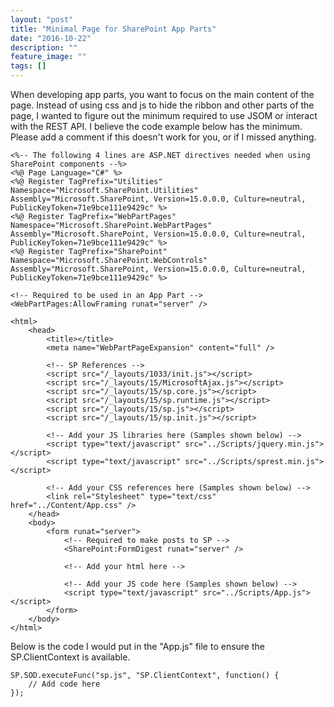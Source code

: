 ```yaml
---
layout: "post"
title: "Minimal Page for SharePoint App Parts"
date: "2016-10-22"
description: ""
feature_image: ""
tags: []
---
```


When developing app parts, you want to focus on the main content of the page. Instead of using css and js to hide the ribbon and other parts of the page, I wanted to figure out the minimum required to use JSOM or interact with the REST API. I believe the code example below has the minimum. Please add a comment if this doesn't work for you, or if I missed anything.

<!--more-->

```
<%-- The following 4 lines are ASP.NET directives needed when using SharePoint components --%>
<%@ Page Language="C#" %>
<%@ Register TagPrefix="Utilities" Namespace="Microsoft.SharePoint.Utilities" Assembly="Microsoft.SharePoint, Version=15.0.0.0, Culture=neutral, PublicKeyToken=71e9bce111e9429c" %>
<%@ Register TagPrefix="WebPartPages" Namespace="Microsoft.SharePoint.WebPartPages" Assembly="Microsoft.SharePoint, Version=15.0.0.0, Culture=neutral, PublicKeyToken=71e9bce111e9429c" %>
<%@ Register TagPrefix="SharePoint" Namespace="Microsoft.SharePoint.WebControls" Assembly="Microsoft.SharePoint, Version=15.0.0.0, Culture=neutral, PublicKeyToken=71e9bce111e9429c" %>

<!-- Required to be used in an App Part -->
<WebPartPages:AllowFraming runat="server" />

<html>
    <head>
        <title></title>
        <meta name="WebPartPageExpansion" content="full" />

        <!-- SP References -->
        <script src="/_layouts/1033/init.js"></script>
        <script src="/_layouts/15/MicrosoftAjax.js"></script>
        <script src="/_layouts/15/sp.core.js"></script>
        <script src="/_layouts/15/sp.runtime.js"></script>
        <script src="/_layouts/15/sp.js"></script>
        <script src="/_layouts/15/sp.init.js"></script>

        <!-- Add your JS libraries here (Samples shown below) -->
        <script type="text/javascript" src="../Scripts/jquery.min.js"></script>
        <script type="text/javascript" src="../Scripts/sprest.min.js"></script>

        <!-- Add your CSS references here (Samples shown below) -->
        <link rel="Stylesheet" type="text/css" href="../Content/App.css" />
    </head>
    <body>
        <form runat="server">
            <!-- Required to make posts to SP -->
            <SharePoint:FormDigest runat="server" />

            <!-- Add your html here -->

            <!-- Add your JS code here (Samples shown below) -->
            <script type="text/javascript" src="../Scripts/App.js"></script>
        </form>
    </body>
</html>

```

Below is the code I would put in the "App.js" file to ensure the SP.ClientContext is available.

```
SP.SOD.executeFunc("sp.js", "SP.ClientContext", function() {
    // Add code here
});

```
